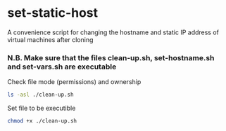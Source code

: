 # set-static-host

A convenience script for changing the hostname and static IP address of virtual machines after cloning

### N.B. Make sure that the files clean-up.sh, set-hostname.sh and set-vars.sh are executable

Check file mode (permissions) and ownership
```bash
ls -asl ./clean-up.sh
```

Set file to be executible
```bash
chmod +x ./clean-up.sh
```
